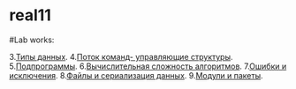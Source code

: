 # real11

#Lab works:

3.[Типы данных]().
4.[Поток команд- управляющие структуры]().
5.[Подпрограммы]().
6.[Вычислительная сложность алгоритмов]().
7.[Ошибки и исключения]().
8.[Файлы и сериализация данных]().
9.[Модули и пакеты]().
